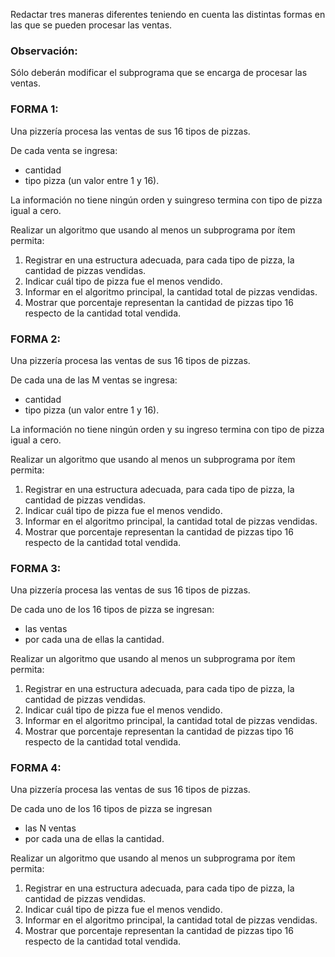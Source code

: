 Redactar tres maneras diferentes teniendo en cuenta las distintas formas en las que se pueden procesar las ventas.

### Observación:

Sólo deberán modificar el subprograma que se encarga de procesar las ventas.

### **FORMA 1:**

Una pizzería procesa las ventas de sus 16 tipos de pizzas.

De cada venta se ingresa:

- cantidad
- tipo pizza (un valor entre 1 y 16).

La información no tiene ningún orden y suingreso termina con tipo de pizza igual a cero.

Realizar un algoritmo que usando al menos un subprograma por ítem permita:

1. Registrar en una estructura adecuada, para cada tipo de pizza, la cantidad de pizzas vendidas.
2. Indicar cuál tipo de pizza fue el menos vendido.
3. Informar en el algoritmo principal, la cantidad total de pizzas vendidas.
4. Mostrar que porcentaje representan la cantidad de pizzas tipo 16 respecto de la cantidad total vendida.

### **FORMA 2:**

Una pizzería procesa las ventas de sus 16 tipos de pizzas.

De cada una de las M ventas se ingresa:

- cantidad
- tipo pizza (un valor entre 1 y 16).

La información no tiene ningún orden y su ingreso termina con tipo de pizza igual a cero.

Realizar un algoritmo que usando al menos un subprograma por ítem permita:

1. Registrar en una estructura adecuada, para cada tipo de pizza, la cantidad de pizzas vendidas.
2. Indicar cuál tipo de pizza fue el menos vendido.
3. Informar en el algoritmo principal, la cantidad total de pizzas vendidas.
4. Mostrar que porcentaje representan la cantidad de pizzas tipo 16 respecto de la cantidad total vendida.

### **FORMA 3:**

Una pizzería procesa las ventas de sus 16 tipos de pizzas.

De cada uno de los 16 tipos de pizza se ingresan:

- las ventas
- por cada una de ellas la cantidad.

Realizar un algoritmo que usando al menos un subprograma por ítem permita:

1. Registrar en una estructura adecuada, para cada tipo de pizza, la cantidad de pizzas vendidas.
2. Indicar cuál tipo de pizza fue el menos vendido.
3. Informar en el algoritmo principal, la cantidad total de pizzas vendidas.
4. Mostrar que porcentaje representan la cantidad de pizzas tipo 16 respecto de la cantidad total vendida.

### **FORMA 4:**

Una pizzería procesa las ventas de sus 16 tipos de pizzas.

De cada uno de los 16 tipos de pizza se ingresan

- las N ventas
- por cada una de ellas la cantidad.

Realizar un algoritmo que usando al menos un subprograma por ítem permita:

1. Registrar en una estructura adecuada, para cada tipo de pizza, la cantidad de pizzas vendidas.
2. Indicar cuál tipo de pizza fue el menos vendido.
3. Informar en el algoritmo principal, la cantidad total de pizzas vendidas.
4. Mostrar que porcentaje representan la cantidad de pizzas tipo 16 respecto de la cantidad total vendida.
